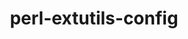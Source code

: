 ---
title: "perl-extutils-config"
layout: cache
categories: [package, v0.20.2]
meta: {"versions": ["0.008"], "compilers": ["gcc@=7.3.1"], "oss": ["amzn2"], "platforms": ["linux"], "targets": ["aarch64", "neoverse_n1", "x86_64_v3"], "stacks": ["aws-ahug", "aws-ahug-aarch64", "root"], "num_specs": 3, "num_specs_by_stack": {"aws-ahug-aarch64": 2, "root": 3, "aws-ahug": 1}}
spec_details: [{"hash": "uuk6yhgtfjd2ga7252natk2lue5mkt2p", "compiler": "gcc@=7.3.1", "versions": ["0.008"], "os": "amzn2", "platform": "linux", "target": "aarch64", "variants": ["build_system=perl"], "stacks": ["aws-ahug-aarch64", "root"], "size": "-", "tarball": "https://binaries.spack.io/v0.20.2/build_cache/linux-amzn2-aarch64/gcc-7.3.1/perl-extutils-config-0.008/linux-amzn2-aarch64-gcc-7.3.1-perl-extutils-config-0.008-uuk6yhgtfjd2ga7252natk2lue5mkt2p.spack"}, {"hash": "esnef2jacqff65yre7ibgxbj4egwfel4", "compiler": "gcc@=7.3.1", "versions": ["0.008"], "os": "amzn2", "platform": "linux", "target": "neoverse_n1", "variants": ["build_system=perl"], "stacks": ["aws-ahug-aarch64", "root"], "size": "-", "tarball": "https://binaries.spack.io/v0.20.2/build_cache/linux-amzn2-neoverse_n1/gcc-7.3.1/perl-extutils-config-0.008/linux-amzn2-neoverse_n1-gcc-7.3.1-perl-extutils-config-0.008-esnef2jacqff65yre7ibgxbj4egwfel4.spack"}, {"hash": "utpy5rvf4wnfdhvrgf4ktj5tejujcxyi", "compiler": "gcc@=7.3.1", "versions": ["0.008"], "os": "amzn2", "platform": "linux", "target": "x86_64_v3", "variants": ["build_system=perl"], "stacks": ["aws-ahug", "root"], "size": "-", "tarball": "https://binaries.spack.io/v0.20.2/build_cache/linux-amzn2-x86_64_v3/gcc-7.3.1/perl-extutils-config-0.008/linux-amzn2-x86_64_v3-gcc-7.3.1-perl-extutils-config-0.008-utpy5rvf4wnfdhvrgf4ktj5tejujcxyi.spack"}]
---